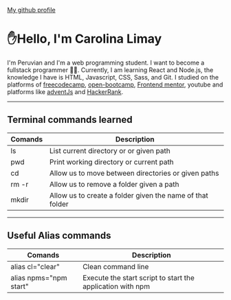 [My github profile](https://github.com/Lunisa202)
# ✋Hello, I'm Carolina Limay

I'm Peruvian and I'm a web programming student. I want to become a fullstack programmer 👩‍💻. Currently, I am learning React and Node.js, the knowledge I have is HTML, Javascript, CSS, Sass, and Git. I studied on the platforms of [freecodecamp](https://www.freecodecamp.org), [open-bootcamp](https://campus.open-bootcamp.com/), [Frontend mentor](https://www.frontendmentor.io/), youtube and platforms like [adventJs](https://adventjs.dev/es) and [HackerRank](https://www.hackerrank.com/).

***
##  Terminal commands learned   
| Comands  | Description                                                |
|----------|------------------------------------------------------------|
| ls       | List current directory or or given path                    |
| pwd      | Print working directory or current path                    | 
| cd       | Allow us to move between directories or given paths        |
| rm -r    | Allow us to remove a folder given a path                   |
| mkdir    | Allow us to create a folder given the name of that folder  |

***   
## Useful Alias commands

| Comands                  | Description                                                |
|--------------------------|------------------------------------------------------------|
| alias cl="clear"         | Clean command line                                         |
|alias npms="npm start"    | Execute the start script to start the application with npm |

